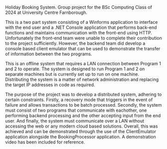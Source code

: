 
Holiday Booking System. Group project for the BSc Computing Class of 2024 at University Centre Farnborough.

This is a two part system consisting of a Winforms application to interface with the end user and a .NET Console application that performs back-end functions and maintains communication with the front-end using HTTP. Unfortunately the front-end team were unable to complete their contribution to the project sufficiently. However, the backend team did develop a console based client emulator that can be used to demonstrate the transfer of information between the two programs.

This is an offline system that requires a LAN connection between Program 1 and 2 to operate. The system is designed to run Program 1 and 2 on separate machines but is currently set up to run on one machine. Distributing the system is a matter of network administration and replacing the target IP addresses in code as required. 

The purpose of the project was to develop a distributed system, adhering to certain constraints. Firstly, a recovery mode that triggers in the event of failure and allows transactions to be batch processed. Secondly, the system must consist of two programs that communicate with eachother, one performing backend processing and the other accepting input from the end user. And finally, the system must communicate over a LAN without accessing the web or any modern cloud based solutions. Overall, this was achieved and can be demonstrated through the use of the ClientEmulator application alongside the BookingProcessor application. A demonstration video has been included for reference.



